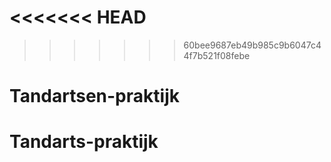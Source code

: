 <<<<<<< HEAD
=======

>>>>>>> 60bee9687eb49b985c9b6047c44f7b521f08febe
# Tandartsen-praktijk
# Tandarts-praktijk
